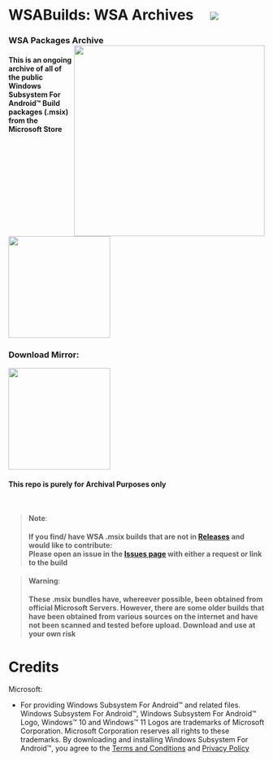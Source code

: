 # WSABuilds: WSA Archives &nbsp; &nbsp; <img src="https://img.shields.io/github/downloads/MustardChef/WSAArchives/total?label=Total%20Downloads&style=for-the-badge"/> 
### WSA Packages Archive [<img align="right" src="https://invidget.switchblade.xyz/2thee7zzHZ" style="width: 375px;"/>](https://discord.gg/2thee7zzHZ)

#### This is an ongoing archive of all of the public Windows Subsystem For Android™ Build packages (.msix) from the Microsoft Store
[<img src="https://get.microsoft.com/images/en-GB%20dark.svg" style="width: 200px;"/>](https://apps.microsoft.com/store/detail/windows-subsystem-for-android%E2%84%A2-with-amazon-appstore/9P3395VX91NR?hl=en-us&gl=us)

### Download Mirror:

[<img src="https://img.shields.io/badge/OneDrive-white?style=for-the-badge&logo=Microsoft%20OneDrive&logoColor=0078D4" style="width: 200px;"/>](https://x6cgr-my.sharepoint.com/:f:/g/personal/mcdt_x6cgr_onmicrosoft_com/EgSWYr5JLjFNkSmNydPNFKsBJAlCKj61c6BbbbVGPglASA?e=weIk7y)



#### This repo is purely for Archival Purposes only

</br>

> **Note**:
> #### If you find/ have WSA .msix builds that are not in [Releases](https://github.com/MustardChef/WSAArchives/releases) and would like to contribute:<br/> Please open an issue in the [Issues page](https://github.com/MustardChef/WSAArchives/issues) with either a request or link to the build 

> **Warning**: 
> #### These .msix bundles have, whereever possible, been obtained from official Microsoft Servers. However, there are some older builds that have been obtained from various sources on the internet and have not been scanned and tested before upload. Download and use at your own risk


# Credits
Microsoft: 
- For providing Windows Subsystem For Android™ and related files. Windows Subsystem For Android™, Windows Subsystem For Android™ Logo, Windows™ 10 and Windows™ 11 Logos are trademarks of Microsoft Corporation. Microsoft Corporation reserves all rights to these trademarks. By downloading and installing Windows Subsystem For Android™, you agree to the [Terms and Conditions](https://support.microsoft.com/en-gb/windows/microsoft-software-license-terms-microsoft-windows-subsystem-for-android-cf8dfb03-ba62-4daa-b7f3-e2cb18f968ad) and [Privacy Policy](https://privacy.microsoft.com/en-gb/privacystatement)
